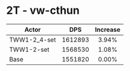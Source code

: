 # 2T - vw-cthun
| Actor | DPS | Increase |
|---|:---:|:---:|
|TWW1-2_4-set|1612893|3.94%|
|TWW1-2-set|1568530|1.08%|
|Base|1551820|0.00%|
